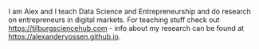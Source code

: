 I am Alex and I teach Data Science and Entrepreneurship and do research on entrepreneurs in digital markets. For teaching stuff check out https://tilburgsciencehub.com - info about my research can be found at https://alexandervossen.github.io. 

<!--
**alexandervossen/alexandervossen** is a ✨ _special_ ✨ repository because its `README.md` (this file) appears on your GitHub profile.

Here are some ideas to get you started:

- 🔭 I’m currently working on ...
- 🌱 I’m currently learning ...
- 👯 I’m looking to collaborate on ...
- 🤔 I’m looking for help with ...
- 💬 Ask me about ...
- 📫 How to reach me: ...
- 😄 Pronouns: ...
- ⚡ Fun fact: ...
-->
